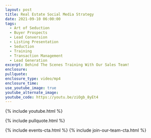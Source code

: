 ```yaml
---
layout: post
title: Real Estate Social Media Strategy
date: 2021-09-10 06:00:00
tags:
  - Art of Seduction
  - Buyer Prospects
  - Lead Conversion
  - Listing Presentation
  - Seduction
  - Training
  - Transaction Management
  - Lead Generation
excerpt: Behind The Scenes Training With Our Sales Team!
enclosure:
pullquote:
enclosure_type: video/mp4
enclosure_time:
use_youtube_image: true
youtube_alternate_image:
youtube_code: https://youtu.be/ziOgb_8yEt4
---
```

{% include youtube.html %}

{% include pullquote.html %}

{% include events-cta.html %} {% include join-our-team-cta.html %}
